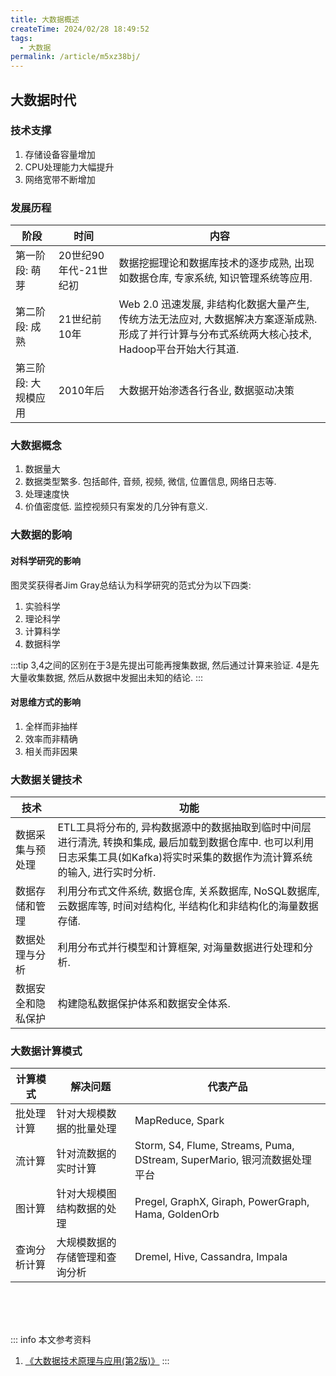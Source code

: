 ```yaml
---
title: 大数据概述
createTime: 2024/02/28 18:49:52
tags:
  - 大数据
permalink: /article/m5xz38bj/
---
```

## 大数据时代

### 技术支撑

1. 存储设备容量增加
2. CPU处理能力大幅提升
3. 网络宽带不断增加

### 发展历程

| 阶段                 | 时间                  | 内容                                                         |
| -------------------- | --------------------- | ------------------------------------------------------------ |
| 第一阶段: 萌芽       | 20世纪90年代-21世纪初 | 数据挖掘理论和数据库技术的逐步成熟, 出现如数据仓库, 专家系统, 知识管理系统等应用. |
| 第二阶段: 成熟       | 21世纪前10年          | Web 2.0 迅速发展, 非结构化数据大量产生, 传统方法无法应对, 大数据解决方案逐渐成熟. 形成了并行计算与分布式系统两大核心技术, Hadoop平台开始大行其道. |
| 第三阶段: 大规模应用 | 2010年后              | 大数据开始渗透各行各业, 数据驱动决策                         |


### 大数据概念

1. 数据量大
2. 数据类型繁多. 包括邮件, 音频, 视频, 微信, 位置信息, 网络日志等.
3. 处理速度快
4. 价值密度低. 监控视频只有案发的几分钟有意义.

### 大数据的影响

#### 对科学研究的影响

图灵奖获得者Jim Gray总结认为科学研究的范式分为以下四类:

1. 实验科学
2. 理论科学
3. 计算科学
4. 数据科学

:::tip
3,4之间的区别在于3是先提出可能再搜集数据, 然后通过计算来验证. 4是先大量收集数据, 然后从数据中发掘出未知的结论.
:::

#### 对思维方式的影响

1. 全样而非抽样
2. 效率而非精确
3. 相关而非因果

### 大数据关键技术

| 技术               | 功能                                                         |
| ------------------ | ------------------------------------------------------------ |
| 数据采集与预处理   | ETL工具将分布的, 异构数据源中的数据抽取到临时中间层进行清洗, 转换和集成, 最后加载到数据仓库中. 也可以利用日志采集工具(如Kafka)将实时采集的数据作为流计算系统的输入, 进行实时分析. |
| 数据存储和管理     | 利用分布式文件系统, 数据仓库, 关系数据库, NoSQL数据库, 云数据库等, 时间对结构化, 半结构化和非结构化的海量数据存储. |
| 数据处理与分析     | 利用分布式并行模型和计算框架, 对海量数据进行处理和分析.      |
| 数据安全和隐私保护 | 构建隐私数据保护体系和数据安全体系.                          |

### 大数据计算模式

| 计算模式     | 解决问题                       | 代表产品                                                     |
| ------------ | ------------------------------ | ------------------------------------------------------------ |
| 批处理计算   | 针对大规模数据的批量处理       | MapReduce, Spark                                             |
| 流计算       | 针对流数据的实时计算           | Storm, S4, Flume, Streams, Puma, DStream, SuperMario, 银河流数据处理平台 |
| 图计算       | 针对大规模图结构数据的处理     | Pregel, GraphX, Giraph, PowerGraph, Hama, GoldenOrb          |
| 查询分析计算 | 大规模数据的存储管理和查询分析 | Dremel, Hive, Cassandra, Impala                              |


<br /><br /><br />

::: info 本文参考资料
1. [《大数据技术原理与应用(第2版)》](https://book.douban.com/subject/27606713/)
:::


